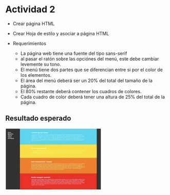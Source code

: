 # Actividad 2

- Crear página HTML
- Crear Hoja de estilo y asociar a página HTML
- Requerimientos

  - La página web tiene una fuente del tipo sans-serif
  - al pasar el ratón sobre las opciónes del menú, este debe cambiar levemente su tono.
  - El menú tiene dos partes que se diferencian entre si por el color de los elementos.
  - El área del menú deberá ser un 20% del total del tamaño de la página.
  - El 80% restante deberá contener los cuadros de colores.
  - Cada cuadro de color deberá tener una altura de 25% del total de la página.

## Resultado esperado

<img src="pagina-esperada.png" width="300">
